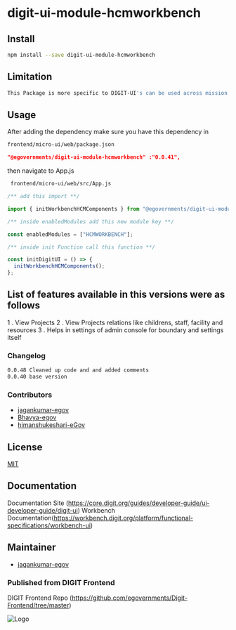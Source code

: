 # digit-ui-module-hcmworkbench

## Install

```bash
npm install --save digit-ui-module-hcmworkbench
```

## Limitation

```bash
This Package is more specific to DIGIT-UI's can be used across mission's
```

## Usage

After adding the dependency make sure you have this dependency in

```bash
frontend/micro-ui/web/package.json
```

```json
"@egovernments/digit-ui-module-hcmworkbench" :"0.0.41",
```

then navigate to App.js

```bash
 frontend/micro-ui/web/src/App.js
```

```jsx
/** add this import **/

import { initWorkbenchHCMComponents } from "@egovernments/digit-ui-module-hcmworkbench"

/** inside enabledModules add this new module key **/

const enabledModules = ["HCMWORKBENCH"];

/** inside init Function call this function **/

const initDigitUI = () => {
  initWorkbenchHCMComponents();
};

```
## List of features available in this versions were as follows

1 . View Projects
2 . View Projects relations like childrens, staff, facility and resources
3 . Helps in settings of admin console for boundary and settings itself 


### Changelog

```bash
0.0.48 Cleaned up code and and added comments
0.0.40 base version
```

### Contributors

- [jagankumar-egov](https://github.com/jagankumar-egov) 
- [Bhavya-egov](https://github.com/Bhavya-egov)
- [himanshukeshari-eGov](https://github.com/himanshukeshari-eGov)


## License

[MIT](https://choosealicense.com/licenses/mit/)

## Documentation

Documentation Site (https://core.digit.org/guides/developer-guide/ui-developer-guide/digit-ui)
Workbench Documentation(https://workbench.digit.org/platform/functional-specifications/workbench-ui)

## Maintainer

- [jagankumar-egov](https://www.github.com/jagankumar-egov)


### Published from DIGIT Frontend 
DIGIT Frontend Repo (https://github.com/egovernments/Digit-Frontend/tree/master)


![Logo](https://s3.ap-south-1.amazonaws.com/works-dev-asset/mseva-white-logo.png)

